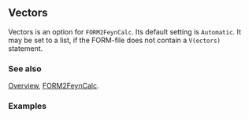 ## Vectors

Vectors is an option for `FORM2FeynCalc`. Its default setting is `Automatic`. It may be set to a list, if the FORM-file does not contain a `V(ectors)` statement.

### See also

[Overview](Extra/FeynCalc.md), [FORM2FeynCalc](FORM2FeynCalc.md).

### Examples

